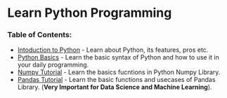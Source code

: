 # Learn Python Programming


### Table of Contents: <br>
- [Intoduction to Python](https://github.com/hritik7080/Python-Language./blob/main/Introduction%20To%20Python/) - Learn about Python, its features, pros etc.
- [Python Basics](https://github.com/hritik7080/Python-Language./blob/main/Python_Basics.ipynb/) - Learn the basic syntax of Python and how to use it in your daily programming.
- [Numpy Tutorial](https://github.com/hritik7080/Python-Language./blob/main/numpy_tutorial.ipynb/) - Learn the basics fucntions in Python Numpy Library.
- [Pandas Tutorial](https://github.com/hritik7080/Python-Language./blob/main/pandas_tutorial.ipynb/) - Learn the basic functions and usecases of Pandas Library. (**Very Important for Data Science and Machine Learning**).
